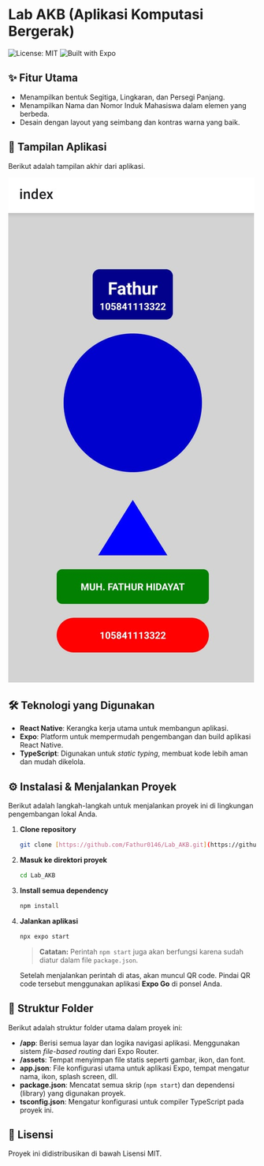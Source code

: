 # Lab AKB (Aplikasi Komputasi Bergerak)

![License: MIT](https://img.shields.io/badge/License-MIT-blue.svg) ![Built with Expo](https://img.shields.io/badge/Built%20with-Expo-4630EB.svg)

## ✨ Fitur Utama

-   Menampilkan bentuk Segitiga, Lingkaran, dan Persegi Panjang.
-   Menampilkan Nama dan Nomor Induk Mahasiswa dalam elemen yang berbeda.
-   Desain dengan layout yang seimbang dan kontras warna yang baik.

## 📸 Tampilan Aplikasi

Berikut adalah tampilan akhir dari aplikasi.

![Tampilan Aplikasi](./.github/tampilan.jpeg)


## 🛠️ Teknologi yang Digunakan

-   **React Native**: Kerangka kerja utama untuk membangun aplikasi.
-   **Expo**: Platform untuk mempermudah pengembangan dan build aplikasi React Native.
-   **TypeScript**: Digunakan untuk *static typing*, membuat kode lebih aman dan mudah dikelola.

## ⚙️ Instalasi & Menjalankan Proyek

Berikut adalah langkah-langkah untuk menjalankan proyek ini di lingkungan pengembangan lokal Anda.

1.  **Clone repository**

    ```bash
    git clone [https://github.com/Fathur0146/Lab_AKB.git](https://github.com/Fathur0146/Lab_AKB.git)
    ```

2.  **Masuk ke direktori proyek**

    ```bash
    cd Lab_AKB
    ```

3.  **Install semua dependency**

    ```bash
    npm install
    ```

4.  **Jalankan aplikasi**

    ```bash
    npx expo start
    ```

    > **Catatan:** Perintah `npm start` juga akan berfungsi karena sudah diatur dalam file `package.json`.

    Setelah menjalankan perintah di atas, akan muncul QR code. Pindai QR code tersebut menggunakan aplikasi **Expo Go** di ponsel Anda.

## 📂 Struktur Folder

Berikut adalah struktur folder utama dalam proyek ini:

-   **/app**: Berisi semua layar dan logika navigasi aplikasi. Menggunakan sistem *file-based routing* dari Expo Router.
-   **/assets**: Tempat menyimpan file statis seperti gambar, ikon, dan font.
-   **app.json**: File konfigurasi utama untuk aplikasi Expo, tempat mengatur nama, ikon, splash screen, dll.
-   **package.json**: Mencatat semua skrip (`npm start`) dan dependensi (library) yang digunakan proyek.
-   **tsconfig.json**: Mengatur konfigurasi untuk compiler TypeScript pada proyek ini.

## 📄 Lisensi

Proyek ini didistribusikan di bawah Lisensi MIT.